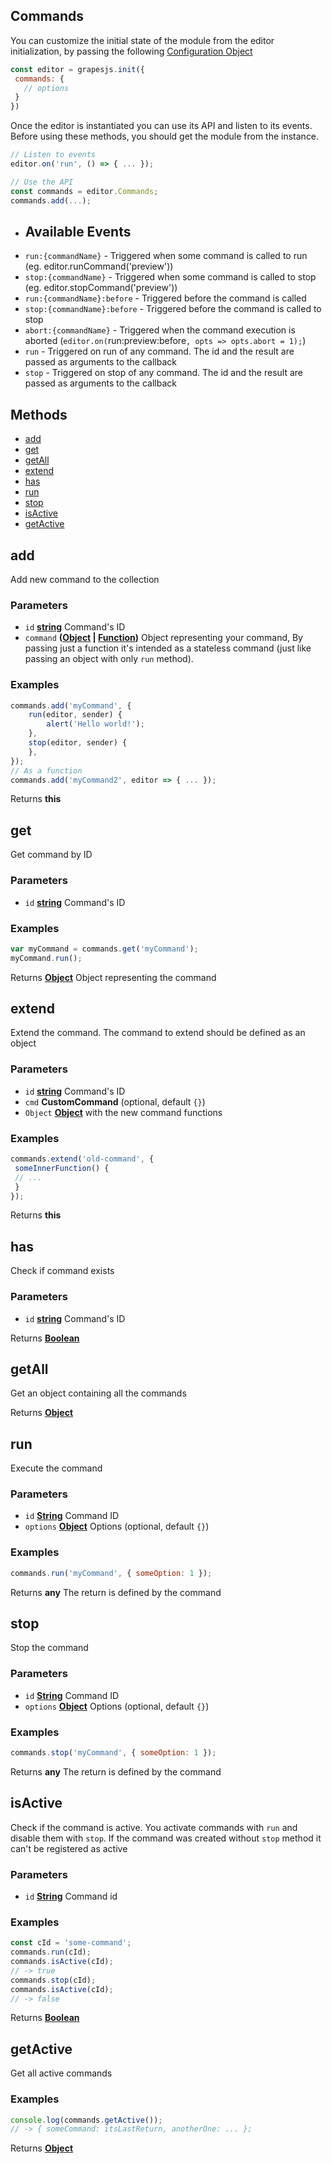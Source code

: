 <!-- Generated by documentation.js. Update this documentation by updating the source code. -->

## Commands

You can customize the initial state of the module from the editor initialization, by passing the following [Configuration Object][1]

```js
const editor = grapesjs.init({
 commands: {
   // options
 }
})
```

Once the editor is instantiated you can use its API and listen to its events. Before using these methods, you should get the module from the instance.

```js
// Listen to events
editor.on('run', () => { ... });

// Use the API
const commands = editor.Commands;
commands.add(...);
```

*   ## Available Events
*   `run:{commandName}` - Triggered when some command is called to run (eg. editor.runCommand('preview'))
*   `stop:{commandName}` - Triggered when some command is called to stop (eg. editor.stopCommand('preview'))
*   `run:{commandName}:before` - Triggered before the command is called
*   `stop:{commandName}:before` - Triggered before the command is called to stop
*   `abort:{commandName}` - Triggered when the command execution is aborted (`editor.on(`run:preview:before`, opts => opts.abort = 1);`)
*   `run` - Triggered on run of any command. The id and the result are passed as arguments to the callback
*   `stop` - Triggered on stop of any command. The id and the result are passed as arguments to the callback

## Methods

*   [add][2]
*   [get][3]
*   [getAll][4]
*   [extend][5]
*   [has][6]
*   [run][7]
*   [stop][8]
*   [isActive][9]
*   [getActive][10]

## add

Add new command to the collection

### Parameters

*   `id` **[string][11]** Command's ID
*   `command` **([Object][12] | [Function][13])** Object representing your command,
    By passing just a function it's intended as a stateless command
    (just like passing an object with only `run` method).

### Examples

```javascript
commands.add('myCommand', {
	run(editor, sender) {
		alert('Hello world!');
	},
	stop(editor, sender) {
	},
});
// As a function
commands.add('myCommand2', editor => { ... });
```

Returns **this** 

## get

Get command by ID

### Parameters

*   `id` **[string][11]** Command's ID

### Examples

```javascript
var myCommand = commands.get('myCommand');
myCommand.run();
```

Returns **[Object][12]** Object representing the command

## extend

Extend the command. The command to extend should be defined as an object

### Parameters

*   `id` **[string][11]** Command's ID
*   `cmd` **CustomCommand**  (optional, default `{}`)
*   `Object` **[Object][12]** with the new command functions

### Examples

```javascript
commands.extend('old-command', {
 someInnerFunction() {
 // ...
 }
});
```

Returns **this** 

## has

Check if command exists

### Parameters

*   `id` **[string][11]** Command's ID

Returns **[Boolean][14]** 

## getAll

Get an object containing all the commands

Returns **[Object][12]** 

## run

Execute the command

### Parameters

*   `id` **[String][11]** Command ID
*   `options` **[Object][12]** Options (optional, default `{}`)

### Examples

```javascript
commands.run('myCommand', { someOption: 1 });
```

Returns **any** The return is defined by the command

## stop

Stop the command

### Parameters

*   `id` **[String][11]** Command ID
*   `options` **[Object][12]** Options (optional, default `{}`)

### Examples

```javascript
commands.stop('myCommand', { someOption: 1 });
```

Returns **any** The return is defined by the command

## isActive

Check if the command is active. You activate commands with `run`
and disable them with `stop`. If the command was created without `stop`
method it can't be registered as active

### Parameters

*   `id` **[String][11]** Command id

### Examples

```javascript
const cId = 'some-command';
commands.run(cId);
commands.isActive(cId);
// -> true
commands.stop(cId);
commands.isActive(cId);
// -> false
```

Returns **[Boolean][14]** 

## getActive

Get all active commands

### Examples

```javascript
console.log(commands.getActive());
// -> { someCommand: itsLastReturn, anotherOne: ... };
```

Returns **[Object][12]** 

[1]: https://github.com/artf/grapesjs/blob/master/src/commands/config/config.ts

[2]: #add

[3]: #get

[4]: #getall

[5]: #extend

[6]: #has

[7]: #run

[8]: #stop

[9]: #isactive

[10]: #getactive

[11]: https://developer.mozilla.org/docs/Web/JavaScript/Reference/Global_Objects/String

[12]: https://developer.mozilla.org/docs/Web/JavaScript/Reference/Global_Objects/Object

[13]: https://developer.mozilla.org/docs/Web/JavaScript/Reference/Statements/function

[14]: https://developer.mozilla.org/docs/Web/JavaScript/Reference/Global_Objects/Boolean
